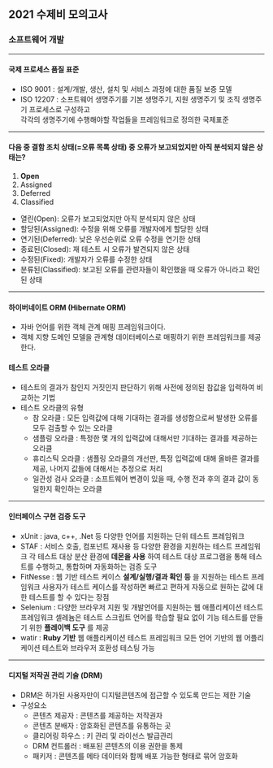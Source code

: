 ## 2021 수제비 모의고사

### 소프트웨어 개발
<hr/>

#### 국제 프로세스 품질 표준
- ISO 9001 : 설계/개발, 생산, 설치 및 서비스 과정에 대한 품질 보증 모델
- ISO 12207 : 소프트웨어 생명주기를 기본 생명주기, 지원 생명주기 및 조직 생명주기 프로세스로 구성하고   
  각각의 생명주기에 수행해야할 작업들을 프레임워크로 정의한 국제표준

<hr/>

#### 다음 중 결함 조치 상태(=오류 목록 상태) 중 오류가 보고되었지만 아직 분석되지 않은 상태는?
1. __Open__
2. Assigned
3. Deferred 
4. Classified

- 열린(Open): 오류가 보고되었지만 아직 분석되지 않은 상태
- 할당된(Assigned): 수정을 위해 오류를 개발자에게 할당한 상태
- 연기된(Deferred): 낮은 우선순위로 오류 수정을 연기한 상태
- 종료된(Closed): 재 테스트 시 오류가 발견되지 않은 상태
- 수정된(Fixed): 개발자가 오류를 수정한 상태
- 분류된(Classified): 보고된 오류를 관련자들이 확인했을 때 오류가 아니라고 확인된 상태

<hr/>

#### 하이버네이트 ORM (Hibernate ORM)
- 자바 언어를 위한 객체 관계 매핑 프레임워크이다. 
- 객체 지향 도메인 모델을 관계형 데이터베이스로 매핑하기 위한 프레임워크를 제공한다.

#### 테스트 오라클
- 테스트의 결과가 참인지 거짓인지 판단하기 위해 사전에 정의된 참값을 입력하여 비교하는 기법
- 테스트 오라클의 유형
  - 참 오라클 : 모든 입력값에 대해 기대하는 결과를 생성함으로써 발생한 오류를 모두 검출할 수 있는 오라클
  - 샘플링 오라클 : 특정한 몇 개의 입력값에 대해서만 기대하는 결과를 제공하는 오라클
  - 휴리스틱 오라클 : 샘플링 오라클의 개선판, 특정 입력값에 대해 올바른 결과를 제공, 나머지 값들에 대해서는 추정으로 처리
  - 일관성 검사 오라클 : 소프트웨어 변경이 있을 때, 수행 전과 후의 결과 값이 동일한지 확인하는 오라클
<hr/>

#### 인터페이스 구현 검증 도구
- xUnit : java, c++, .Net 등 다양한 언어를 지원하는 단위 테스트 프레임워크
- STAF : 서비스 호출, 컴포넌트 재사용 등 다양한 환경을 지원하는 테스트 프레임워크
  각 테스트 대상 분산 환경에 __데몬을 사용__ 하여 테스트 대상 프로그램을 통해 테스트를 수행하고, 통합하며 자동화하는 검증 도구
- FitNesse : 웹 기반 테스트 케이스 __설계/실행/결과 확인 등__ 을 지원하는 테스트 프레임워크
  사용자가 테스트 케이스를 작성하면 빠르고 편하게 자동으로 원하는 값에 대한 테스트를 할 수 있다는 장점
- Selenium : 다양한 브라우저 지원 및 개발언어를 지원하는 웹 애플리케이션 테스트 프레임워크
  셀레늄은 테스트 스크립트 언어를 학습할 필요 없이 기능 테스트를 만들기 위한 __플레이백 도구__ 를 제공
- watir : __Ruby 기반__ 웹 애플리케이션 테스트 프레임워크
  모든 언어 기반의 웹 어플리케이션 테스트와 브라우저 호환성 테스팅 가능
<hr/>

#### 디지털 저작권 관리 기술 (DRM)
- DRM은 허가된 사용자만이 디지털콘텐츠에 접근할 수 있도록 만드는 제한 기술
- 구성요소
  - 콘텐츠 제공자 : 콘텐츠를 제공하는 저작권자
  - 콘텐츠 분배자 : 암호화된 콘텐츠를 유통하는 곳
  - 클리어링 하우스 : 키 관리 및 라이선스 발급관리
  - DRM 컨트롤러 : 배포된 콘텐츠의 이용 권한을 통제
  - 패키저 : 콘텐츠를 메타 데이터와 함께 배포 가능한 형태로 묶어 암호화








